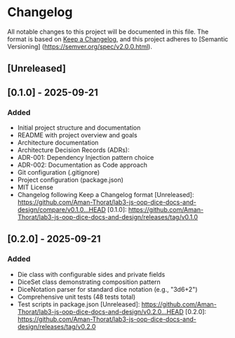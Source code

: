 # Changelog
All notable changes to this project will be documented in this file.
The format is based on [Keep a Changelog](https://keepachangelog.com/en/1.0.0/),
and this project adheres to [Semantic Versioning]
(https://semver.org/spec/v2.0.0.html).
## [Unreleased]
## [0.1.0] - 2025-09-21
### Added
- Initial project structure and documentation
- README with project overview and goals
- Architecture documentation
- Architecture Decision Records (ADRs):
- ADR-001: Dependency Injection pattern choice
- ADR-002: Documentation as Code approach
- Git configuration (.gitignore)
- Project configuration (package.json)
- MIT License
- Changelog following Keep a Changelog format
  [Unreleased]: https://github.com/Aman-Thorat/lab3-js-oop-dice-docs-and-design/compare/v0.1.0...HEAD
  [0.1.0]: https://github.com/Aman-Thorat/lab3-js-oop-dice-docs-and-design/releases/tag/v0.1.0

## [0.2.0] - 2025-09-21
### Added
- Die class with configurable sides and private fields
- DiceSet class demonstrating composition pattern
- DiceNotation parser for standard dice notation (e.g., "3d6+2")
- Comprehensive unit tests (48 tests total)
- Test scripts in package.json
  [Unreleased]: https://github.com/Aman-Thorat/lab3-js-oop-dice-docs-and-design/v0.2.0...HEAD
  [0.2.0]: https://github.com/Aman-Thorat/lab3-js-oop-dice-docs-and-design/releases/tag/v0.2.0